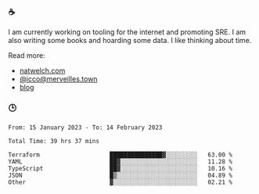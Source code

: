 ### ☕

I am currently working on tooling for the internet and promoting SRE. I am also writing some books and hoarding some data. I like thinking about time. 

Read more:

 - [natwelch.com](https://natwelch.com)
 - [@icco@merveilles.town](https://merveilles.town/@icco)
 - [blog](https://writing.natwelch.com)

### 🕒

<!--START_SECTION:waka-->

```text
From: 15 January 2023 - To: 14 February 2023

Total Time: 39 hrs 37 mins

Terraform                    ███████████████▓░░░░░░░░░   63.00 %
YAML                         ██▓░░░░░░░░░░░░░░░░░░░░░░   11.28 %
TypeScript                   ██▓░░░░░░░░░░░░░░░░░░░░░░   10.16 %
JSON                         █▒░░░░░░░░░░░░░░░░░░░░░░░   04.89 %
Other                        ▓░░░░░░░░░░░░░░░░░░░░░░░░   02.21 %
```

<!--END_SECTION:waka-->

